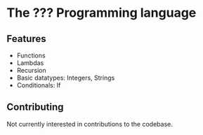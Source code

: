 # The ??? Programming language

## Features

- Functions
- Lambdas
- Recursion
- Basic datatypes: Integers, Strings
- Conditionals: If


## Contributing

Not currently interested in contributions to the codebase.